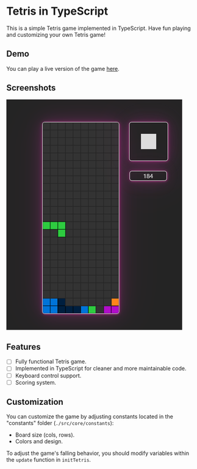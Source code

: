 # Tetris in TypeScript

This is a simple Tetris game implemented in TypeScript. Have fun playing and customizing your own Tetris game!

## Demo

You can play a live version of the game [here](link_to_demo).

## Screenshots

![Screenshot from the game](./public/pic.png)

## Features

- [ ] Fully functional Tetris game.
- [ ] Implemented in TypeScript for cleaner and more maintainable code.
- [ ] Keyboard control support.
- [ ] Scoring system.

## Customization

You can customize the game by adjusting constants located in the "constants" folder (`./src/core/constants`):

* Board size (cols, rows).
* Colors and design.

To adjust the game's falling behavior, you should modify variables within the `update` function in `initTetris`.
